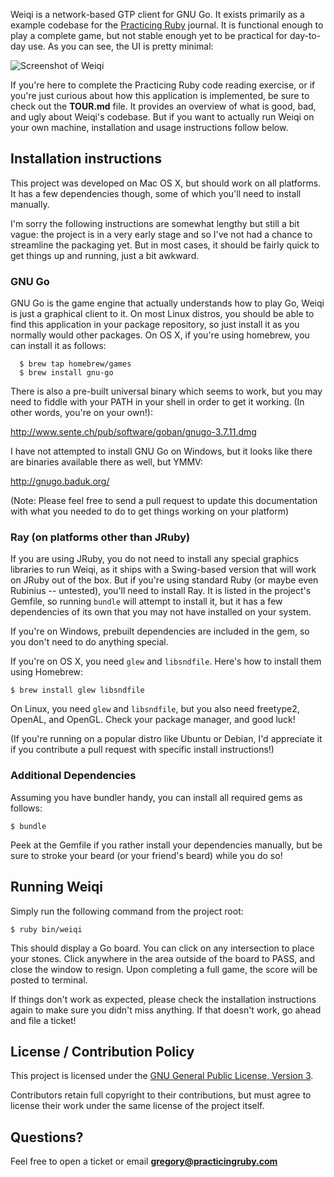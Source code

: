 Weiqi is a network-based GTP client for GNU Go. It exists primarily as a
example codebase for the [Practicing Ruby](http://practicingruby.com)
journal. It is functional enough to play a complete game, but not stable
enough yet to be practical for day-to-day use. As you can see, the UI
is pretty minimal:

![Screenshot of Weiqi](http://i.imgur.com/kWrSg.png)

If you're here to complete the Practicing Ruby code reading exercise, or if
you're just curious about how this application is implemented, be sure to check
out the **TOUR.md** file. It provides an overview of what is good, bad, and ugly
about Weiqi's codebase. But if you want to actually run Weiqi on your own
machine, installation and usage instructions follow below.

## Installation instructions

This project was developed on Mac OS X, but should work on 
all platforms. It has a few dependencies though, some of which you'll 
need to install manually.

I'm sorry the following instructions are somewhat lengthy but still a bit vague:
the project is in a very early stage and so I've not had a chance to streamline
the packaging yet. But in most cases, it should be fairly quick to get things up
and running, just a bit awkward.

### GNU Go

GNU Go is the game engine that actually understands how to play Go,
Weiqi is just a graphical client to it.  On most Linux distros, you should be
able to find this application in your package repository, so just install it as
you normally would other packages. On OS X, if you're using homebrew, you can
install it as follows:

```
  $ brew tap homebrew/games
  $ brew install gnu-go 
```

There is also a pre-built universal binary which seems to work, but you may need
to fiddle with your PATH in your shell in order to get it working. (In other
words, you're on your own!):

http://www.sente.ch/pub/software/goban/gnugo-3.7.11.dmg

I have not attempted to install GNU Go on Windows, but it looks like there are
binaries available there as well, but YMMV:

http://gnugo.baduk.org/

(Note: Please feel free to send a pull request to update this documentation
with what you needed to do to get things working on your platform)

### Ray (on platforms other than JRuby)

If you are using JRuby, you do not need to install any special graphics libraries 
to run Weiqi, as it ships with a Swing-based version that will work on JRuby out
of the box. But if you're using standard Ruby (or maybe even Rubinius
-- untested), you'll need to install Ray. It is listed in the project's Gemfile,
so running `bundle` will attempt to install it, but it has a few dependencies
of its own that you may not have installed on your system.

If you're on Windows, prebuilt dependencies are included in the gem, so you
don't need to do anything special.

If you're on OS X, you need `glew` and `libsndfile`. Here's how to install them
using Homebrew:

```
$ brew install glew libsndfile
```

On Linux, you need `glew` and `libsndfile`, but you also need freetype2, OpenAL,
and OpenGL. Check your package manager, and good luck!

(If you're running on a popular distro like Ubuntu or Debian, I'd appreciate it
if you contribute a pull request with specific install instructions!)

### Additional Dependencies

Assuming you have bundler handy, you can install all required gems as follows:

```
$ bundle
```

Peek at the Gemfile if you rather install your dependencies manually, but be
sure to stroke your beard (or your friend's beard) while you do so!

## Running Weiqi

Simply run the following command from the project root:

```
$ ruby bin/weiqi
```

This should display a Go board. You can click on any intersection to place your stones. 
Click anywhere in the area outside of the board to PASS, and close the window to resign. 
Upon completing a full game, the score will be posted to terminal.

If things don't work as expected, please check the installation instructions
again to make sure you didn't miss anything. If that doesn't work, go ahead
and file a ticket!

## License / Contribution Policy

This project is licensed under the 
[GNU General Public License, Version 3](http://www.gnu.org/licenses/gpl-3.0.txt).

Contributors retain full copyright to their contributions, but must agree to
license their work under the same license of the project itself.

## Questions?

Feel free to open a ticket or email **gregory@practicingruby.com**
